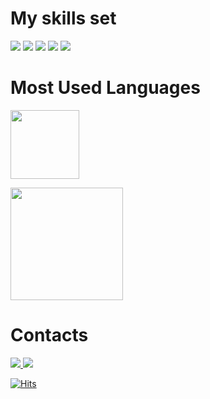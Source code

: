 <!--
**wkdwhdghks/wkdwhdghks** is a ✨ _special_ ✨ repository because its `README.md` (this file) appears on your GitHub profile.

Here are some ideas to get you started:

- 🔭 I’m currently working on ...
- 🌱 I’m currently learning ...
- 👯 I’m looking to collaborate on ...
- 🤔 I’m looking for help with ...
- 💬 Ask me about ...
- 📫 How to reach me: ...
- 😄 Pronouns: ...
- ⚡ Fun fact: ...
-->

<div align="leading">
<h1> My skills set </h1>

<img src="https://img.shields.io/badge/HTML5-E34F26?style=for-the-badge&logo=HTML5&logoColor=white">
<img src="https://img.shields.io/badge/CSS3-1572B6?style=for-the-badge&logo=CSS3&logoColor=white">
<img src="https://img.shields.io/badge/JavaScript-323330?style=for-the-badge&logo=JavaScript&logoColor=#F7DF1E">
<img src="https://img.shields.io/badge/TypeScript-3178C6?style=for-the-badge&logo=TypeScript&logoColor=white">
<img src="https://img.shields.io/badge/React-323330?style=for-the-badge&logo=React&logoColor=#61DAFB">

<h1> Most Used Languages </h1>

<a href="https://github.com/wkdwhdghks"><img align="center" style="height:110px" src="https://github-readme-stats-sigma-five.vercel.app/api/top-langs/?username=wkdwhdghks&layout=compact&hide_border=false&bg_color=0D1117&title_color=fff&text_color=fff&border_color=fff" /></a>

<a href="https://github.com/wkdwhdghks"><img align="center" style="height:180px" src="https://github-readme-stats-sigma-five.vercel.app/api?username=wkdwhdghks&show_icons=false&include_all_commits=true&hide_border=false&bg_color=0D1117&title_color=fff&text_color=fff&border_color=fff"></a>

# Contacts
<a href="https://wkdwhdghks.tistory.com/"><img src="https://img.shields.io/badge/Tistory-EE5205?style=for-the-badge&logo=Tistory&logoColor=white">
<a href="https://www.instagram.com/wkdwhdghks"><img src="https://img.shields.io/badge/Instagram-E4405F?style=for-the-badge&logo=Instagram&logoColor=white">

[![Hits](https://hits.seeyoufarm.com/api/count/incr/badge.svg?url=https%3A%2F%2Fgithub.com%2Fwkdwhdghks&count_bg=%23000000&title_bg=%23000000&icon=github.svg&icon_color=%23FFFFFF&title=GitHub&edge_flat=false)](https://hits.seeyoufarm.com)
</div>
